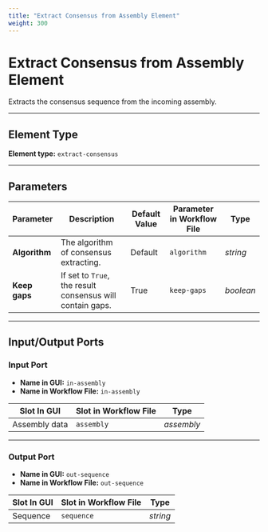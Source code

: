 ```yaml
---
title: "Extract Consensus from Assembly Element"
weight: 300
---
```


# Extract Consensus from Assembly Element

Extracts the consensus sequence from the incoming assembly.

---

## Element Type

**Element type:** `extract-consensus`

---

## Parameters

| **Parameter** | **Description**                                           | **Default Value** | **Parameter in Workflow File** | **Type**  |
|---------------|-----------------------------------------------------------|-------------------|--------------------------------|-----------|
| **Algorithm** | The algorithm of consensus extracting.                    | Default           | `algorithm`                    | _string_  |
| **Keep gaps** | If set to `True`, the result consensus will contain gaps. | True              | `keep-gaps`                    | _boolean_ |

---

## Input/Output Ports

### Input Port

- **Name in GUI:** `in-assembly`
- **Name in Workflow File:** `in-assembly`

| **Slot In GUI** | **Slot in Workflow File** | **Type**   |
|-----------------|---------------------------|------------|
| Assembly data   | `assembly`                | _assembly_ |

---

### Output Port

- **Name in GUI:** `out-sequence`
- **Name in Workflow File:** `out-sequence`

| **Slot In GUI** | **Slot in Workflow File** | **Type** |
|-----------------|---------------------------|----------|
| Sequence        | `sequence`                | _string_ |
